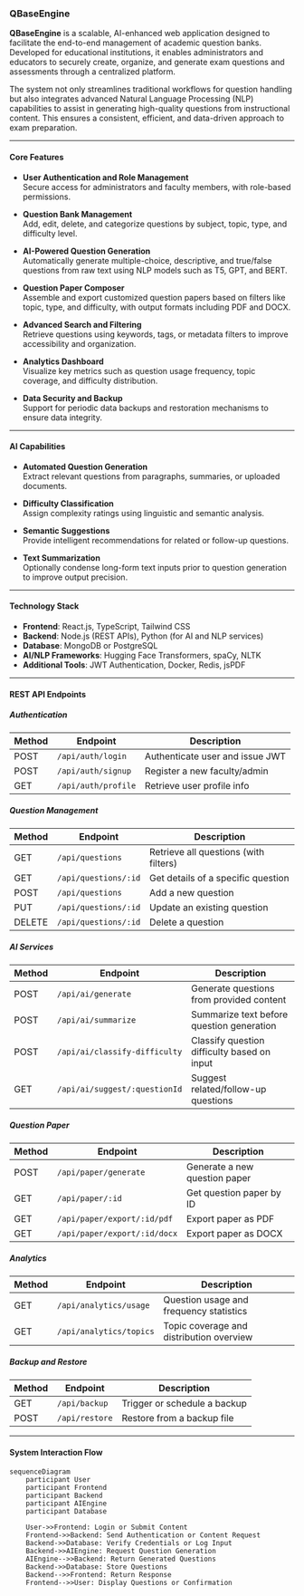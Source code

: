 ### QBaseEngine

**QBaseEngine** is a scalable, AI-enhanced web application designed to facilitate the end-to-end management of academic question banks. Developed for educational institutions, it enables administrators and educators to securely create, organize, and generate exam questions and assessments through a centralized platform.

The system not only streamlines traditional workflows for question handling but also integrates advanced Natural Language Processing (NLP) capabilities to assist in generating high-quality questions from instructional content. This ensures a consistent, efficient, and data-driven approach to exam preparation.

---

#### Core Features

- **User Authentication and Role Management**  
  Secure access for administrators and faculty members, with role-based permissions.

- **Question Bank Management**  
  Add, edit, delete, and categorize questions by subject, topic, type, and difficulty level.

- **AI-Powered Question Generation**  
  Automatically generate multiple-choice, descriptive, and true/false questions from raw text using NLP models such as T5, GPT, and BERT.

- **Question Paper Composer**  
  Assemble and export customized question papers based on filters like topic, type, and difficulty, with output formats including PDF and DOCX.

- **Advanced Search and Filtering**  
  Retrieve questions using keywords, tags, or metadata filters to improve accessibility and organization.

- **Analytics Dashboard**  
  Visualize key metrics such as question usage frequency, topic coverage, and difficulty distribution.

- **Data Security and Backup**  
  Support for periodic data backups and restoration mechanisms to ensure data integrity.

---

#### AI Capabilities

- **Automated Question Generation**  
  Extract relevant questions from paragraphs, summaries, or uploaded documents.

- **Difficulty Classification**  
  Assign complexity ratings using linguistic and semantic analysis.

- **Semantic Suggestions**  
  Provide intelligent recommendations for related or follow-up questions.

- **Text Summarization**  
  Optionally condense long-form text inputs prior to question generation to improve output precision.

---

#### Technology Stack

- **Frontend**: React.js, TypeScript, Tailwind CSS  
- **Backend**: Node.js (REST APIs), Python (for AI and NLP services)  
- **Database**: MongoDB or PostgreSQL  
- **AI/NLP Frameworks**: Hugging Face Transformers, spaCy, NLTK  
- **Additional Tools**: JWT Authentication, Docker, Redis, jsPDF

---

#### REST API Endpoints

##### Authentication

| Method | Endpoint         | Description                      |
|--------|------------------|----------------------------------|
| POST   | `/api/auth/login` | Authenticate user and issue JWT |
| POST   | `/api/auth/signup` | Register a new faculty/admin    |
| GET    | `/api/auth/profile` | Retrieve user profile info      |

##### Question Management

| Method | Endpoint                | Description                            |
|--------|-------------------------|----------------------------------------|
| GET    | `/api/questions`         | Retrieve all questions (with filters)  |
| GET    | `/api/questions/:id`     | Get details of a specific question     |
| POST   | `/api/questions`         | Add a new question                     |
| PUT    | `/api/questions/:id`     | Update an existing question            |
| DELETE | `/api/questions/:id`     | Delete a question                      |

##### AI Services

| Method | Endpoint                      | Description                                    |
|--------|-------------------------------|------------------------------------------------|
| POST   | `/api/ai/generate`            | Generate questions from provided content       |
| POST   | `/api/ai/summarize`           | Summarize text before question generation      |
| POST   | `/api/ai/classify-difficulty` | Classify question difficulty based on input    |
| GET    | `/api/ai/suggest/:questionId` | Suggest related/follow-up questions            |

##### Question Paper

| Method | Endpoint                     | Description                          |
|--------|------------------------------|--------------------------------------|
| POST   | `/api/paper/generate`        | Generate a new question paper        |
| GET    | `/api/paper/:id`             | Get question paper by ID             |
| GET    | `/api/paper/export/:id/pdf`  | Export paper as PDF                  |
| GET    | `/api/paper/export/:id/docx` | Export paper as DOCX                 |

##### Analytics

| Method | Endpoint             | Description                                |
|--------|----------------------|--------------------------------------------|
| GET    | `/api/analytics/usage` | Question usage and frequency statistics    |
| GET    | `/api/analytics/topics` | Topic coverage and distribution overview  |

##### Backup and Restore

| Method | Endpoint          | Description                    |
|--------|-------------------|--------------------------------|
| GET    | `/api/backup`      | Trigger or schedule a backup   |
| POST   | `/api/restore`     | Restore from a backup file     |

---

#### System Interaction Flow

```mermaid
sequenceDiagram
    participant User
    participant Frontend
    participant Backend
    participant AIEngine
    participant Database

    User->>Frontend: Login or Submit Content
    Frontend->>Backend: Send Authentication or Content Request
    Backend->>Database: Verify Credentials or Log Input
    Backend->>AIEngine: Request Question Generation
    AIEngine-->>Backend: Return Generated Questions
    Backend->>Database: Store Questions
    Backend-->>Frontend: Return Response
    Frontend-->>User: Display Questions or Confirmation
```
